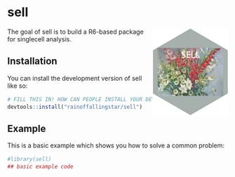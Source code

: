 
<!-- README.md is generated from README.Rmd. Please edit that file -->

# sell
<img src="https://github.com/rainoffallingstar/sell/blob/main/dev/sell.png" height="200" align="right"/>
<!-- badges: start -->
<!-- badges: end -->

The goal of sell is to build a R6-based package for singlecell analysis.

## Installation

You can install the development version of sell like so:

``` r
# FILL THIS IN! HOW CAN PEOPLE INSTALL YOUR DEV PACKAGE?
devtools::install("rainoffallingstar/sell")
```

## Example

This is a basic example which shows you how to solve a common problem:

``` r
#library(sell)
## basic example code
```
